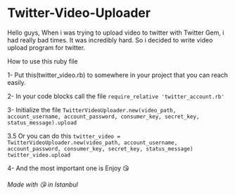 # Twitter-Video-Uploader
Hello guys, When i was trying to upload video to twitter with Twitter Gem, i had really bad times. It was incredibly hard. So i decided to write video upload program for twitter.

How to use this ruby file

1- Put this(twitter_video.rb) to somewhere in your project that you can reach easily.

2- In your code blocks call the file  ```require_relative 'twitter_account.rb'```

3- Initialize the file ```TwitterVideoUploader.new(video_path, account_username, account_password, consumer_key, secret_key, status_message).upload```

3.5 Or you can do this ```twitter_video = TwitterVideoUploader.new(video_path, account_username, account_password, consumer_key, secret_key, status_message)
twitter_video.upload```

4- And the most important one is Enjoy :kissing_heart:



###### Made with :kissing_heart: in Istanbul
